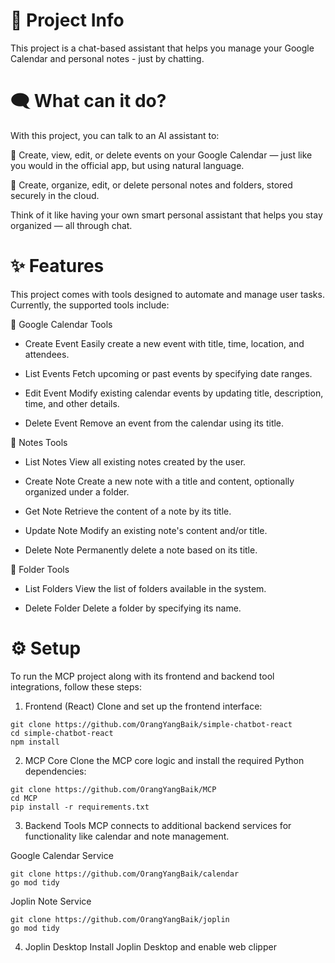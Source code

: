 # 🧾 Project Info
This project is a chat-based assistant that helps you manage your Google Calendar and personal notes - just by chatting.

# 🗨️ What can it do?
With this project, you can talk to an AI assistant to:

📅 Create, view, edit, or delete events on your Google Calendar — just like you would in the official app, but using natural language.

📝 Create, organize, edit, or delete personal notes and folders, stored securely in the cloud.

Think of it like having your own smart personal assistant that helps you stay organized — all through chat.

# ✨ Features
This project comes with tools designed to automate and manage user tasks. Currently, the supported tools include:

📅 Google Calendar Tools
- Create Event
  Easily create a new event with title, time, location, and attendees.

- List Events
  Fetch upcoming or past events by specifying date ranges.

- Edit Event
  Modify existing calendar events by updating title, description, time, and other details.

- Delete Event
  Remove an event from the calendar using its title.

📝 Notes Tools
- List Notes
  View all existing notes created by the user.

- Create Note
  Create a new note with a title and content, optionally organized under a folder.

- Get Note
  Retrieve the content of a note by its title.

- Update Note
  Modify an existing note's content and/or title.

- Delete Note
  Permanently delete a note based on its title.

📁 Folder Tools
- List Folders
  View the list of folders available in the system.

- Delete Folder
  Delete a folder by specifying its name.

# ⚙️ Setup
To run the MCP project along with its frontend and backend tool integrations, follow these steps:

1. Frontend (React)
Clone and set up the frontend interface:
```
git clone https://github.com/OrangYangBaik/simple-chatbot-react
cd simple-chatbot-react
npm install
```
2. MCP Core
Clone the MCP core logic and install the required Python dependencies:
```
git clone https://github.com/OrangYangBaik/MCP
cd MCP
pip install -r requirements.txt
```
3. Backend Tools
MCP connects to additional backend services for functionality like calendar and note management.

  Google Calendar Service
```
git clone https://github.com/OrangYangBaik/calendar
go mod tidy
```
  Joplin Note Service
```
git clone https://github.com/OrangYangBaik/joplin
go mod tidy
```
4. Joplin Desktop
Install Joplin Desktop and enable web clipper
